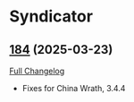# Syndicator

## [184](https://github.com/Baganator/Syndicator/tree/184) (2025-03-23)
[Full Changelog](https://github.com/Baganator/Syndicator/compare/183...184) 

- Fixes for China Wrath, 3.4.4  
